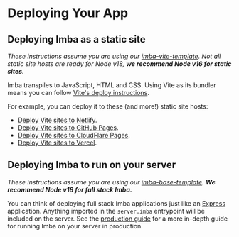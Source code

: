 # Deploying Your App

## Deploying Imba as a static site

_These instructions assume you are using our [imba-vite-template](https://github.com/imba/imba-vite-template). Not all static site hosts are ready for Node v18, **we recommend Node v16 for static sites**._

Imba transpiles to JavaScript, HTML and CSS. Using Vite as its bundler means you can follow [Vite's deploy instructions](https://vitejs.dev/guide/static-deploy.html).

For example, you can deploy it to these (and more!) static site hosts:

- [Deploy Vite sites to Netlify](https://vitejs.dev/guide/static-deploy.html#netlify).
- [Deploy Vite sites to GitHub Pages](https://vitejs.dev/guide/static-deploy.html#github-pages).
- [Deploy Vite sites to CloudFlare Pages](https://vitejs.dev/guide/static-deploy.html#cloudflare-pages).
- [Deploy Vite sites to Vercel](https://vitejs.dev/guide/static-deploy.html#vercel).

## Deploying Imba to run on your server

_These instructions assume you are using our [imba-base-template](https://github.com/imba/imba-base-template). **We recommend Node v18 for full stack Imba.**_

You can think of deploying full stack Imba applications just like an [Express](https://expressjs.com/) application. Anything imported in the `server.imba` entrypoint will be included on the server. See the [production guide](run-in-production) for a more in-depth guide for running Imba on your server in production.

